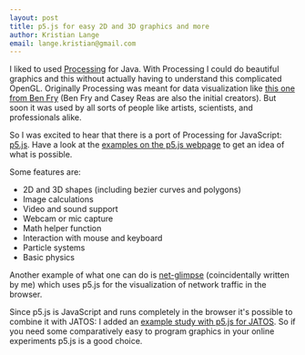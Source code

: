 ```yaml
---
layout: post
title: p5.js for easy 2D and 3D graphics and more
author: Kristian Lange
email: lange.kristian@gmail.com
---
```


I liked to used [Processing](https://processing.org/) for Java. With Processing I could do beautiful graphics and this without actually having to understand this complicated OpenGL. Originally Processing was meant for data visualization like [this one from Ben Fry](http://benfry.com/valence/) (Ben Fry and Casey Reas are also the initial creators). But soon it was used by all sorts of people like artists, scientists, and professionals alike. 

So I was excited to hear that there is a port of Processing for JavaScript: [p5.js](https://p5js.org/). Have a look at the [examples on the p5.js webpage](https://p5js.org/examples/) to get an idea of what is possible.

Some features are:

* 2D and 3D shapes (including bezier curves and polygons)
* Image calculations
* Video and sound support
* Webcam or mic capture
* Math helper function
* Interaction with mouse and keyboard
* Particle systems
* Basic physics

Another example of what one can do is [net-glimpse](https://github.com/kristian-lange/net-glimpse) (coincidentally written by me) which uses p5.js for the visualization of network traffic in the browser.

Since p5.js is JavaScript and runs completely in the browser it's possible to combine it with JATOS: I added an [example study with p5.js for JATOS](http://www.jatos.org/Example-Studies.html#interactive-2d3d-graphics-with-p5js-library). So if you need some comparatively easy to program graphics in your online experiments p5.js is a good choice.
